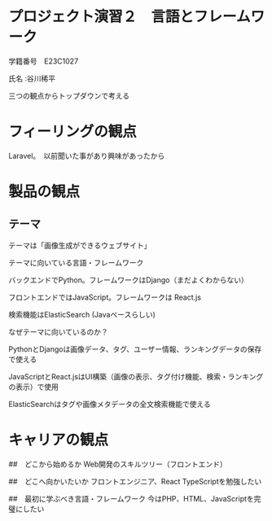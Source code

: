 # プロジェクト演習２　言語とフレームワーク
学籍番号　E23C1027

氏名 :谷川稀平

三つの観点からトップダウンで考える

# フィーリングの観点
Laravel。　以前聞いた事があり興味があったから

#   製品の観点
##  テーマ
テーマは「画像生成ができるウェブサイト」

テーマに向いている言語・フレームワーク

バックエンドでPython。フレームワークはDjango（まだよくわからない）

フロントエンドではJavaScript。フレームワークは React.js

検索機能はElasticSearch (Javaベースらしい)
 
なぜテーマに向いているのか？

PythonとDjangoは画像データ、タグ、ユーザー情報、ランキングデータの保存で使える

JavaScriptとReact.jsはUI構築（画像の表示、タグ付け機能、検索・ランキングの表示）で使用

ElasticSearchはタグや画像メタデータの全文検索機能で使える
#   キャリアの観点

##　どこから始めるか
 Web開発のスキルツリー（フロントエンド）

##　どこへ向かいたいか
フロントエンジニア、React TypeScriptを勉強したい

##　最初に学ぶべき言語・フレームワーク
今はPHP、HTML、JavaScriptを完璧にしたい